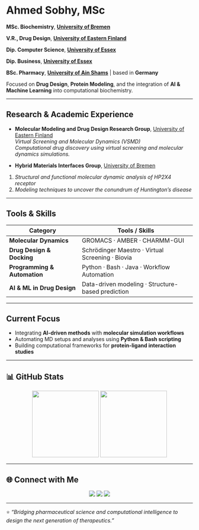 
<!-- Banner or introduction -->
# Ahmed Sobhy, MSc 

**MSc. Biochemistry**,    [**University of Bremen**](https://www.uni-bremen.de/en/)

**V.R., Drug Design**, [**University of Eastern Finland**](https://www.uef.fi/en)  

**Dip. Computer Science**, [**University of Essex**](https://www.essex.ac.uk)

**Dip. Business**,         [**University of Essex**](https://www.essex.ac.uk) 

**BSc. Pharmacy**,         [**University of Ain Shams**](https://pharma.asu.edu.eg/) | based in **Germany**


Focused on **Drug Design**, **Protein Modeling**, and the integration of **AI & Machine Learning** into computational biochemistry.  

---

## Research & Academic Experience  

-  **Molecular Modeling and Drug Design Research Group**, [University of Eastern Finland](https://uefconnect.uef.fi/molekyylimallinnuksen-ja-laakeainesuunnittelun-tutkimusryhma/)  
  *Virtual Screening and Molecular Dynamics (VSMD)*  
  *Computational drug discovery using virtual screening and molecular dynamics simulations.*

-  **Hybrid Materials Interfaces Group**, [University of Bremen](https://www.hmi.uni-bremen.de/)  
  1. *Structural and functional molecular dynamic analysis of HP2X4 receptor*  
  2. *Modeling techniques to uncover the conundrum of Huntington’s disease*


---

## Tools & Skills  

| Category | Tools / Skills |
|-----------|----------------|
| **Molecular Dynamics** | GROMACS · AMBER · CHARMM-GUI |
| **Drug Design & Docking** | Schrödinger Maestro · Virtual Screening · Biovia |
| **Programming & Automation** | Python · Bash · Java · Workflow Automation |
| **AI & ML in Drug Design** | Data-driven modeling · Structure-based prediction |

---

##  Current Focus  

-  Integrating **AI-driven methods** with **molecular simulation workflows**  
-  Automating MD setups and analyses using **Python & Bash scripting**  
-  Building computational frameworks for **protein-ligand interaction studies**

---

## 📊 GitHub Stats  

<p align="center">
  <img height="180em" src="https://github-readme-stats.vercel.app/api?username=YOUR-GITHUB-USERNAME&show_icons=true&theme=tokyonight&hide_border=true&count_private=true" />
  <img height="180em" src="https://github-readme-stats.vercel.app/api/top-langs/?username=YOUR-GITHUB-USERNAME&layout=compact&theme=tokyonight&hide_border=true" />
</p>

---

## 🌐 Connect with Me  

<p align="center">
  <a href="https://www.linkedin.com/in/YOUR-LINKEDIN/"><img src="https://img.shields.io/badge/-LinkedIn-blue?style=for-the-badge&logo=Linkedin&logoColor=white"/></a>
  <a href="mailto:YOUR-EMAIL"><img src="https://img.shields.io/badge/-Email-red?style=for-the-badge&logo=gmail&logoColor=white"/></a>
  <a href="https://YOUR-WEBSITE.com"><img src="https://img.shields.io/badge/-Website-black?style=for-the-badge&logo=google-chrome&logoColor=white"/></a>
</p>

---

⭐️ *“Bridging pharmaceutical science and computational intelligence to design the next generation of therapeutics.”*  
